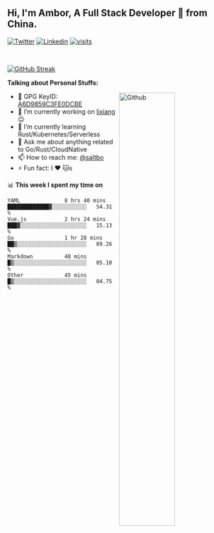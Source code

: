 ## Hi, I'm Ambor, A Full Stack Developer 🚀 from China.

[![Twitter](https://img.shields.io/badge/-saltbo-1ca0f1?style=flat&logo=twitter&logoColor=white)](https://twitter.com/rdsaltbo)
[![Linkedin](https://img.shields.io/badge/-saltbo-blue?style=flat&logo=Linkedin&logoColor=white)](https://www.linkedin.com/in/saltbo/)
[![visits](https://visitor.vercel.app/page/saltbo?color=light-green)](https://github.com/saltbo/)

&nbsp;  

[![GitHub Streak](http://github-readme-streak-stats.herokuapp.com?user=saltbo&hide_border=true&date_format=M%20j%5B%2C%20Y%5D)](https://git.io/streak-stats)

**Talking about Personal Stuffs:**
<!-- Any image aligned to the right. Beware the width  -->
<img width="50%" align="right" alt="Github" src="https://raw.githubusercontent.com/saltbo/saltbo/master/images/git-header.svg" />

- 🤘 GPG KeyID: [A6D9859C3FE0DCBE](https://saltbo.cn/pgp_keys.asc)
- 🔭 I’m currently working on [lixiang](https://www.lixiang.com/) :wink:
- 🌱 I’m currently learning Rust/Kubernetes/Serverless
- 💬 Ask me about anything related to Go/Rust/CloudNative
- 📫 How to reach me: [@saltbo](https://t.me/saltbo)
- ⚡ Fun fact: I :heart: :cat:s


📊 **This week I spent my time on**
<!--START_SECTION:waka-->

```text
YAML              8 hrs 40 mins   █████████████▓░░░░░░░░░░░   54.31 %
Vue.js            2 hrs 24 mins   ███▓░░░░░░░░░░░░░░░░░░░░░   15.13 %
Go                1 hr 28 mins    ██▒░░░░░░░░░░░░░░░░░░░░░░   09.26 %
Markdown          48 mins         █▒░░░░░░░░░░░░░░░░░░░░░░░   05.10 %
Other             45 mins         █▒░░░░░░░░░░░░░░░░░░░░░░░   04.75 %
```

<!--END_SECTION:waka-->
